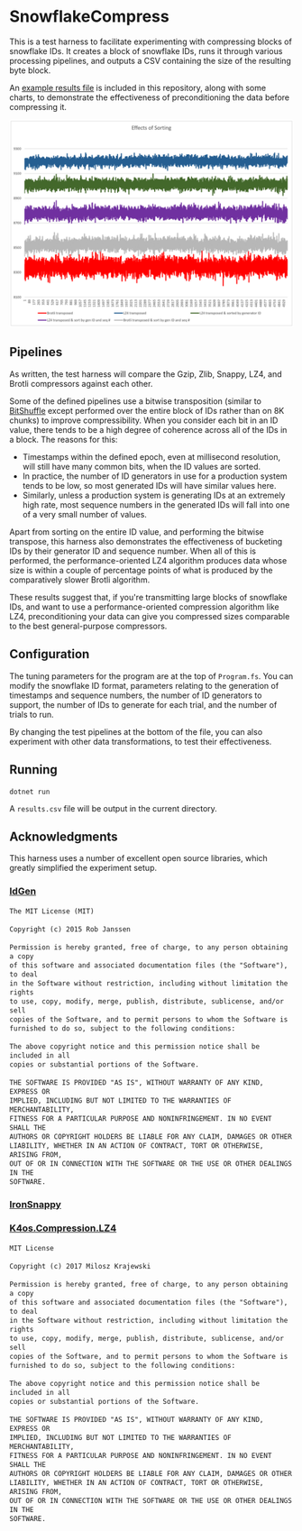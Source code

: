 # SnowflakeCompress

This is a test harness to facilitate experimenting with compressing blocks of snowflake IDs. It creates a block of snowflake IDs, runs it through various processing pipelines, and outputs a CSV containing the size of the resulting byte block.

An [example results file](docs/results-3gen.xlsx) is included in this repository, along with some charts, to demonstrate the effectiveness of preconditioning the data before compressing it.

![chart showing benefits of preconditioning data](docs/sorting_effects.png)

## Pipelines

As written, the test harness will compare the Gzip, Zlib, Snappy, LZ4, and Brotli compressors against each other.
 
Some of the defined pipelines use a bitwise transposition (similar to [BitShuffle](https://github.com/kiyo-masui/bitshuffle) except performed over the entire block of IDs rather than on 8K chunks) to improve compressibility. When you consider each bit in an ID value, there tends to be a high degree of coherence across all of the IDs in a block. The reasons for this:

* Timestamps within the defined epoch, even at millisecond resolution, will still have many common bits, when the ID values are sorted.
* In practice, the number of ID generators in use for a production system tends to be low, so most generated IDs will have similar values here.
* Similarly, unless a production system is generating IDs at an extremely high rate, most sequence numbers in the generated IDs will fall into one of a very small number of values.

Apart from sorting on the entire ID value, and performing the bitwise transpose, this harness also demonstrates the effectiveness of bucketing IDs by their generator ID and sequence number. When all of this is performed, the performance-oriented LZ4 algorithm produces data whose size is within a couple of percentage points of what is produced by the comparatively slower Brotli algorithm.

These results suggest that, if you're transmitting large blocks of snowflake IDs, and want to use a performance-oriented compression algorithm like LZ4, preconditioning your data can give you compressed sizes comparable to the best general-purpose compressors.

## Configuration

The tuning parameters for the program are at the top of `Program.fs`. You can modify the snowflake ID format, parameters relating to the generation of timestamps and sequence numbers, the number of ID generators to support, the number of IDs to generate for each trial, and the number of trials to run.

By changing the test pipelines at the bottom of the file, you can also experiment with other data transformations, to test their effectiveness.

## Running

    dotnet run

A `results.csv` file will be output in the current directory.

## Acknowledgments

This harness uses a number of excellent open source libraries, which greatly simplified the experiment setup.

### [IdGen](https://github.com/RobThree/IdGen)

    The MIT License (MIT)

    Copyright (c) 2015 Rob Janssen
    
    Permission is hereby granted, free of charge, to any person obtaining a copy
    of this software and associated documentation files (the "Software"), to deal
    in the Software without restriction, including without limitation the rights
    to use, copy, modify, merge, publish, distribute, sublicense, and/or sell
    copies of the Software, and to permit persons to whom the Software is
    furnished to do so, subject to the following conditions:
    
    The above copyright notice and this permission notice shall be included in all
    copies or substantial portions of the Software.
    
    THE SOFTWARE IS PROVIDED "AS IS", WITHOUT WARRANTY OF ANY KIND, EXPRESS OR
    IMPLIED, INCLUDING BUT NOT LIMITED TO THE WARRANTIES OF MERCHANTABILITY,
    FITNESS FOR A PARTICULAR PURPOSE AND NONINFRINGEMENT. IN NO EVENT SHALL THE
    AUTHORS OR COPYRIGHT HOLDERS BE LIABLE FOR ANY CLAIM, DAMAGES OR OTHER
    LIABILITY, WHETHER IN AN ACTION OF CONTRACT, TORT OR OTHERWISE, ARISING FROM,
    OUT OF OR IN CONNECTION WITH THE SOFTWARE OR THE USE OR OTHER DEALINGS IN THE
    SOFTWARE.

### [IronSnappy](https://github.com/aloneguid/IronSnappy)

### [K4os.Compression.LZ4](https://github.com/MiloszKrajewski/K4os.Compression.LZ4)

    MIT License
    
    Copyright (c) 2017 Milosz Krajewski
    
    Permission is hereby granted, free of charge, to any person obtaining a copy
    of this software and associated documentation files (the "Software"), to deal
    in the Software without restriction, including without limitation the rights
    to use, copy, modify, merge, publish, distribute, sublicense, and/or sell
    copies of the Software, and to permit persons to whom the Software is
    furnished to do so, subject to the following conditions:
    
    The above copyright notice and this permission notice shall be included in all
    copies or substantial portions of the Software.
    
    THE SOFTWARE IS PROVIDED "AS IS", WITHOUT WARRANTY OF ANY KIND, EXPRESS OR
    IMPLIED, INCLUDING BUT NOT LIMITED TO THE WARRANTIES OF MERCHANTABILITY,
    FITNESS FOR A PARTICULAR PURPOSE AND NONINFRINGEMENT. IN NO EVENT SHALL THE
    AUTHORS OR COPYRIGHT HOLDERS BE LIABLE FOR ANY CLAIM, DAMAGES OR OTHER
    LIABILITY, WHETHER IN AN ACTION OF CONTRACT, TORT OR OTHERWISE, ARISING FROM,
    OUT OF OR IN CONNECTION WITH THE SOFTWARE OR THE USE OR OTHER DEALINGS IN THE
    SOFTWARE.
